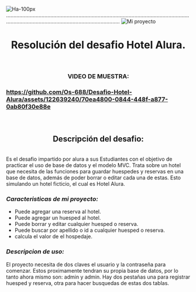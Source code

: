 ![Ha-100px](https://github.com/Os-688/Desafio-Hotel-Alura/assets/122639240/d655e6f1-d51d-49d8-a86b-38ac48342ffd).........................................................................................................................................................................................................
![Mi proyecto](https://github.com/Os-688/Desafio-Hotel-Alura/assets/122639240/ec73189b-b5ee-46f0-a4df-677b0c15ee79)

<h1 align = "center">Resolución del desafio Hotel Alura. </h1>

<br>
  <h3 align = "center"> VIDEO DE MUESTRA: <h3>

https://github.com/Os-688/Desafio-Hotel-Alura/assets/122639240/70ea4800-0844-448f-a877-0ab80f30e88e


<br>
  
<h2 align = "center"> Descripción del desafio: </h2>
<br>
Es el desafio impartido por alura a sus Estudiantes con el objetivo de practicar el uso de base de datos y el modelo MVC. Trata sobre un hotel que necesita de las funciones para guardar huespedes y reservas en una base de datos, además de poder borrar o editar cada una de estas. Esto simulando un hotel ficticio, el cual es Hotel Alura.
<br>

### _Caracteristicas de mi proyecto:_
* Puede agregar una reserva al hotel.
* Puede agregar un huesped al hotel.
* Puede borrar y editar cualquier huesped o reserva.
* Puede buscar por apellido o id a cualquier huesped o reserva.
* calcula el valor de el hospedaje.

### _Descripcion de uso:_
El proyecto necesita de dos claves el usuario y la contraseña para comenzar. Estos proximamente tendran su propia base de datos, por lo tanto ahora mismo son: admin y admin. Hay dos pestañas una para registrar huesped y reserva, otra para hacer busquedas de estas dos tablas.


